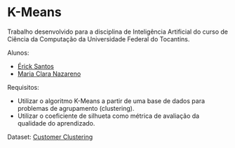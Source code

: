 # K-Means

Trabalho desenvolvido para a disciplina de Inteligência Artificial do curso de Ciência da Computação da Universidade Federal do Tocantins.

Alunos:
- [Érick Santos](https://github.com/erarich)
- [Maria Clara Nazareno](https://github.com/)

Requisitos:
- Utilizar o algoritmo K-Means a partir de uma base de dados para problemas de agrupamento (clustering).
- Utilizar o coeficiente de silhueta como métrica de avaliação da qualidade do aprendizado.

Dataset:
[Customer Clustering](https://www.kaggle.com/datasets/dev0914sharma/customer-clustering/data)
